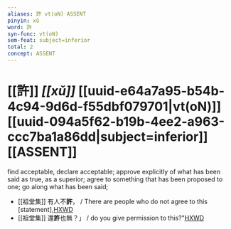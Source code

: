 ```yaml
---
aliases: 許 vt(oN) ASSENT
pinyin: xǔ
word: 許
syn-func: vt(oN)
sem-feat: subject=inferior
total: 2
concept: ASSENT 
---
```

# [[許]] *[[xǔ]]*  [[uuid-e64a7a95-b54b-4c94-9d6d-f55dbf079701|vt(oN)]] [[uuid-094a5f62-b19b-4ee2-a963-ccc7ba1a86dd|subject=inferior]] [[ASSENT]]
find acceptable, declare acceptable; approve explicitly of what has been said as true, as a superior; agree to something that has been proposed to one; go along what has been said;
 - [[祖堂集]] 有人不**許**， / There are people who do not agree to this [statement],[HXWD](https://hxwd.org/textview.html?location=KR6q0002_Yan_003-1125a.49)
 - [[祖堂集]] 還**許**也無？」 / do you give permission to this?"[HXWD](https://hxwd.org/textview.html?location=KR6q0002_Yan_016-4110a.41)